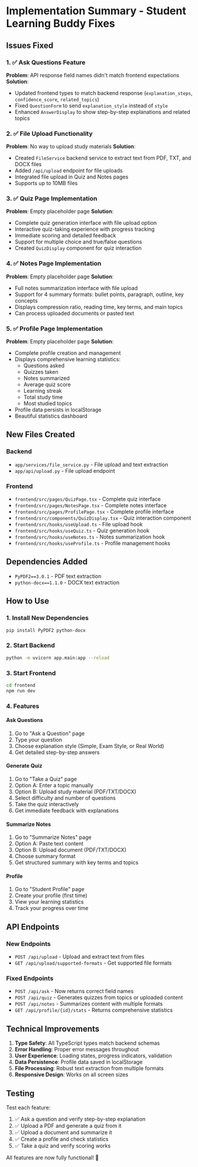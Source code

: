 # Implementation Summary - Student Learning Buddy Fixes

## Issues Fixed

### 1. ✅ Ask Questions Feature
**Problem**: API response field names didn't match frontend expectations
**Solution**: 
- Updated frontend types to match backend response (`explanation_steps`, `confidence_score`, `related_topics`)
- Fixed `QuestionForm` to send `explanation_style` instead of `style`
- Enhanced `AnswerDisplay` to show step-by-step explanations and related topics

### 2. ✅ File Upload Functionality
**Problem**: No way to upload study materials
**Solution**:
- Created `FileService` backend service to extract text from PDF, TXT, and DOCX files
- Added `/api/upload` endpoint for file uploads
- Integrated file upload in Quiz and Notes pages
- Supports up to 10MB files

### 3. ✅ Quiz Page Implementation
**Problem**: Empty placeholder page
**Solution**:
- Complete quiz generation interface with file upload option
- Interactive quiz-taking experience with progress tracking
- Immediate scoring and detailed feedback
- Support for multiple choice and true/false questions
- Created `QuizDisplay` component for quiz interaction

### 4. ✅ Notes Page Implementation
**Problem**: Empty placeholder page
**Solution**:
- Full notes summarization interface with file upload
- Support for 4 summary formats: bullet points, paragraph, outline, key concepts
- Displays compression ratio, reading time, key terms, and main topics
- Can process uploaded documents or pasted text

### 5. ✅ Profile Page Implementation
**Problem**: Empty placeholder page
**Solution**:
- Complete profile creation and management
- Displays comprehensive learning statistics:
  - Questions asked
  - Quizzes taken
  - Notes summarized
  - Average quiz score
  - Learning streak
  - Total study time
  - Most studied topics
- Profile data persists in localStorage
- Beautiful statistics dashboard

## New Files Created

### Backend
- `app/services/file_service.py` - File upload and text extraction
- `app/api/upload.py` - File upload endpoint

### Frontend
- `frontend/src/pages/QuizPage.tsx` - Complete quiz interface
- `frontend/src/pages/NotesPage.tsx` - Complete notes interface
- `frontend/src/pages/ProfilePage.tsx` - Complete profile interface
- `frontend/src/components/QuizDisplay.tsx` - Quiz interaction component
- `frontend/src/hooks/useUpload.ts` - File upload hook
- `frontend/src/hooks/useQuiz.ts` - Quiz generation hook
- `frontend/src/hooks/useNotes.ts` - Notes summarization hook
- `frontend/src/hooks/useProfile.ts` - Profile management hooks

## Dependencies Added
- `PyPDF2==3.0.1` - PDF text extraction
- `python-docx==1.1.0` - DOCX text extraction

## How to Use

### 1. Install New Dependencies
```bash
pip install PyPDF2 python-docx
```

### 2. Start Backend
```bash
python -m uvicorn app.main:app --reload
```

### 3. Start Frontend
```bash
cd frontend
npm run dev
```

### 4. Features

#### Ask Questions
1. Go to "Ask a Question" page
2. Type your question
3. Choose explanation style (Simple, Exam Style, or Real World)
4. Get detailed step-by-step answers

#### Generate Quiz
1. Go to "Take a Quiz" page
2. Option A: Enter a topic manually
3. Option B: Upload study material (PDF/TXT/DOCX)
4. Select difficulty and number of questions
5. Take the quiz interactively
6. Get immediate feedback with explanations

#### Summarize Notes
1. Go to "Summarize Notes" page
2. Option A: Paste text content
3. Option B: Upload document (PDF/TXT/DOCX)
4. Choose summary format
5. Get structured summary with key terms and topics

#### Profile
1. Go to "Student Profile" page
2. Create your profile (first time)
3. View your learning statistics
4. Track your progress over time

## API Endpoints

### New Endpoints
- `POST /api/upload` - Upload and extract text from files
- `GET /api/upload/supported-formats` - Get supported file formats

### Fixed Endpoints
- `POST /api/ask` - Now returns correct field names
- `POST /api/quiz` - Generates quizzes from topics or uploaded content
- `POST /api/notes` - Summarizes content with multiple formats
- `GET /api/profile/{id}/stats` - Returns comprehensive statistics

## Technical Improvements

1. **Type Safety**: All TypeScript types match backend schemas
2. **Error Handling**: Proper error messages throughout
3. **User Experience**: Loading states, progress indicators, validation
4. **Data Persistence**: Profile data saved in localStorage
5. **File Processing**: Robust text extraction from multiple formats
6. **Responsive Design**: Works on all screen sizes

## Testing

Test each feature:
1. ✅ Ask a question and verify step-by-step explanation
2. ✅ Upload a PDF and generate a quiz from it
3. ✅ Upload a document and summarize it
4. ✅ Create a profile and check statistics
5. ✅ Take a quiz and verify scoring works

All features are now fully functional! 🎉

